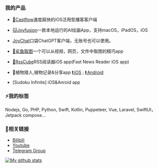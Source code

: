 ### 我的产品
* [🎵Castflow](https://apps.apple.com/app/id1572179241)速度超快的iOS泛用型播客客户端

* [🐱Joyfusion](https://apps.apple.com/app/id1572179241)一款本地运行的AI绘画App，支持macOS，iPadOS，iOS
* [JoyChat]([https://apps.apple.com/app/id1572179241](https://apps.apple.com/app/joychat-pocket-ai-chat/id6446176892))口袋ChatGPT客户端，无账号也可以使用。

* [🦈鲨鱼取图](https://apps.apple.com/app/id1590075896)一个可以从视频，网页，文件中取图的精巧app
* [📖RssCube](https://apps.apple.com/app/id1602812291)RSS阅读器iOS app(Fast News Reader iOS app)
* 🌵植物猎人,植物记录&分享app [⏬iOS](https://apps.apple.com/us/app/id1610134206) ; [⏬Android](https://play.google.com/store/apps/details?id=com.planthunter.app)
* [Sudoku Infinite] iOS&Anroid app
  

### ⚡我的标签
Nodejs, Go, PHP, Python, Swift, Kotlin, Puppeteer, Vue, Laravel, SwiftUI，Jetpack compose...

### 🔗相关链接
* [Bilibili](https://space.bilibili.com/228834724)
* [Youtube](https://www.youtube.com/channel/UC9z2DPYJtVI6dFQzt92kaFQ)
* [Telegram Group](https://t.me/CScriptGroup)


<a href="https://github.com/anuraghazra/github-readme-stats">
  <img align="center" src="https://github-readme-stats.anuraghazra1.vercel.app/api?username=jiangdi0924&layout=compact&show_icons=true&line_height=27&count_private=true" alt="My github stats" />

</a>  


<!--
**jiangdi0924/jiangdi0924** is a ✨ _special_ ✨ repository because its `README.md` (this file) appears on your GitHub profile.

[![ReadMe Card](https://github-readme-stats.vercel.app/api/pin/?username=jiangdi0924&repo=github-readme-stats)](https://github.com/jiangdi0924/github-readme-stats)

Here are some ideas to get you started:

- 🔭 I’m currently working on ...
- 🌱 I’m currently learning ...
- 👯 I’m looking to collaborate on ...
- 🤔 I’m looking for help with ...
- 💬 Ask me about ...
- 📫 How to reach me: ...
- 😄 Pronouns: ...
- ⚡ Fun fact: ...
-->
